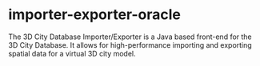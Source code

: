importer-exporter-oracle
========================

The 3D City Database Importer/Exporter is a Java based front-end for the 3D City Database. It allows for high-performance importing and exporting spatial data for a virtual 3D city model.
